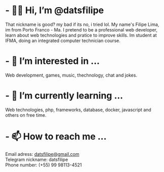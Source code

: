 # - 👋🏻 Hi, I’m @datsfilipe


That nickname is good? my bad if its no, i tried lol. My name's Filipe Lima, im from Porto Franco - Ma. I pretend to be a professional web developer, learn about web technologies and pratice to improve skills. Im student at IFMA, doing an integrated computer technician course.

# - 👀 I’m interested in ...


Web development, games, music, thechnology, chat and jokes.

# - 🌱 I’m currently learning ...


Web technologies, php, frameworks, database, docker, javascript and others on free time.

# - 📫 How to reach me ...


Email adress: datsfilipe@gmail.com  
Telegram nickname: datsfilipe   
Phone number: (+55) 99 98113-4521   

<!---
About.me
--->
